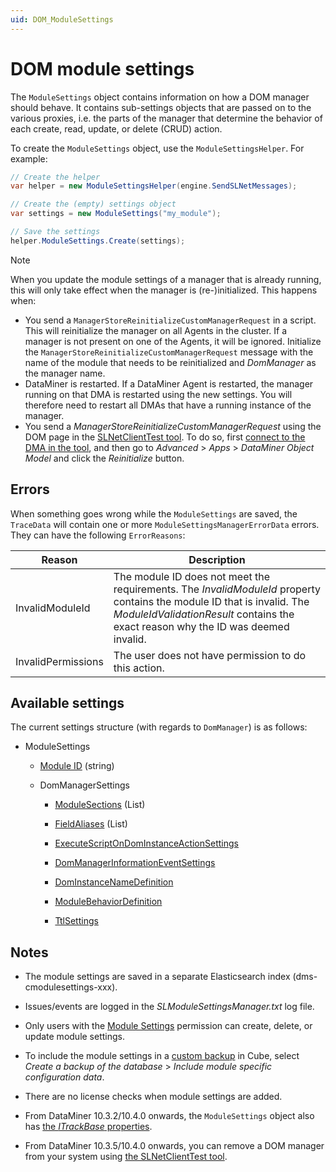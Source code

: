 ```yaml
---
uid: DOM_ModuleSettings
---
```


# DOM module settings

The `ModuleSettings` object contains information on how a DOM manager should behave. It contains sub-settings objects that are passed on to the various proxies, i.e. the parts of the manager that determine the behavior of each create, read, update, or delete (CRUD) action.

To create the `ModuleSettings` object, use the `ModuleSettingsHelper`. For example:

```csharp
// Create the helper
var helper = new ModuleSettingsHelper(engine.SendSLNetMessages);

// Create the (empty) settings object
var settings = new ModuleSettings("my_module");

// Save the settings
helper.ModuleSettings.Create(settings);
```

> [!NOTE]
> When you update the module settings of a manager that is already running, this will only take effect when the manager is (re-)initialized. This happens when:
>
> - You send a `ManagerStoreReinitializeCustomManagerRequest` in a script. This will reinitialize the manager on all Agents in the cluster. If a manager is not present on one of the Agents, it will be ignored. Initialize the `ManagerStoreReinitializeCustomManagerRequest` message with the name of the module that needs to be reinitialized and *DomManager* as the manager name.
> - DataMiner is restarted. If a DataMiner Agent is restarted, the manager running on that DMA is restarted using the new settings. You will therefore need to restart all DMAs that have a running instance of the manager.
> - You send a *ManagerStoreReinitializeCustomManagerRequest* using the DOM page in the [SLNetClientTest tool](xref:SLNetClientTest_tool). To do so, first [connect to the DMA in the tool](xref:Connecting_to_a_DMA_with_the_SLNetClientTest_tool), and then go to *Advanced* > *Apps* > *DataMiner Object Model* and click the *Reinitialize* button.

## Errors

When something goes wrong while the `ModuleSettings` are saved, the `TraceData` will contain one or more `ModuleSettingsManagerErrorData` errors. They can have the following `ErrorReasons`:

| Reason | Description |
|--|--|
| InvalidModuleId | The module ID does not meet the requirements. The *InvalidModuleId* property contains the module ID that is invalid. The *ModuleIdValidationResult* contains the exact reason why the ID was deemed invalid. |
| InvalidPermissions | The user does not have permission to do this action. |

## Available settings

The current settings structure (with regards to `DomManager`) is as follows:

- ModuleSettings

  - [Module ID](xref:DOM_ModuleId) (string)

  - DomManagerSettings

    - [ModuleSections](xref:DOM_ModuleSections) (List)

    - [FieldAliases](xref:DOM_FieldAliases) (List)

    - [ExecuteScriptOnDomInstanceActionSettings](xref:ExecuteScriptOnDomInstanceActionSettings)

    - [DomManagerInformationEventSettings](xref:DomManagerInformationEventSettings)

    - [DomInstanceNameDefinition](xref:DomInstanceNameDefinition)

    - [ModuleBehaviorDefinition](xref:DOM_ModuleBehaviorDefinition)

    - [TtlSettings](xref:DOM_TtlSettings)

## Notes

- The module settings are saved in a separate Elasticsearch index (dms-cmodulesettings-xxx).

- Issues/events are logged in the *SLModuleSettingsManager.txt* log file.

- Only users with the [Module Settings](xref:DataMiner_user_permissions#modules--system-configuration--object-manager--module-settings) permission can create, delete, or update module settings.

- To include the module settings in a [custom backup](xref:Backing_up_a_DataMiner_Agent_in_DataMiner_Cube#configuring-the-dataminer-backups) in Cube, select *Create a backup of the database* > *Include module specific configuration data*.

- There are no license checks when module settings are added.

- From DataMiner 10.3.2/10.4.0 onwards, the `ModuleSettings` object also has [the *ITrackBase* properties](xref:DOM_objects#itrackbase-properties).

- From DataMiner 10.3.5/10.4.0 onwards, you can remove a DOM manager from your system using [the SLNetClientTest tool](xref:SLNetClientTest_removing_DOM_Manager).
